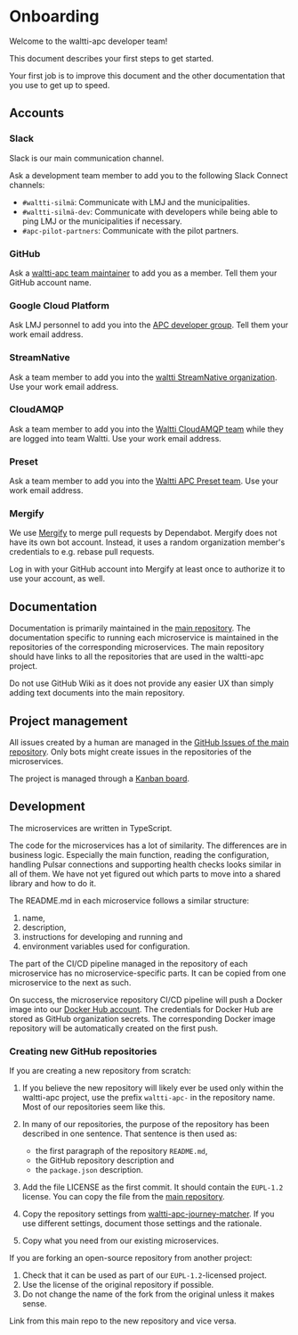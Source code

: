# Onboarding

Welcome to the waltti-apc developer team!

This document describes your first steps to get started.

Your first job is to improve this document and the other documentation that you use to get up to speed.

## Accounts

### Slack

Slack is our main communication channel.

Ask a development team member to add you to the following Slack Connect channels:

- `#waltti-silmä`: Communicate with LMJ and the municipalities.
- `#waltti-silmä-dev`: Communicate with developers while being able to ping LMJ or the municipalities if necessary.
- `#apc-pilot-partners`: Communicate with the pilot partners.

### GitHub

Ask a [waltti-apc team maintainer](https://github.com/orgs/tvv-lippu-ja-maksujarjestelma-oy/teams/waltti-apc/members) to add you as a member.
Tell them your GitHub account name.

### Google Cloud Platform

Ask LMJ personnel to add you into the [APC developer group](https://console.cloud.google.com/iam-admin/iam?folder=934719793254).
Tell them your work email address.

### StreamNative

Ask a team member to add you into the [waltti StreamNative organization](https://console.streamnative.cloud/users?org=waltti).
Use your work email address.

### CloudAMQP

Ask a team member to add you into the [Waltti CloudAMQP team](https://customer.cloudamqp.com/team) while they are logged into team Waltti.
Use your work email address.

### Preset

Ask a team member to add you into the [Waltti APC Preset team](https://manage.app.preset.io/app/teams/21db4948/members).
Use your work email address.

### Mergify

We use [Mergify](https://mergify.com/) to merge pull requests by Dependabot.
Mergify does not have its own bot account.
Instead, it uses a random organization member's credentials to e.g. rebase pull requests.

Log in with your GitHub account into Mergify at least once to authorize it to use your account, as well.

## Documentation

Documentation is primarily maintained in the [main repository](https://github.com/tvv-lippu-ja-maksujarjestelma-oy/waltti-apc).
The documentation specific to running each microservice is maintained in the repositories of the corresponding microservices.
The main repository should have links to all the repositories that are used in the waltti-apc project.

Do not use GitHub Wiki as it does not provide any easier UX than simply adding text documents into the main repository.

## Project management

All issues created by a human are managed in the [GitHub Issues of the main repository](https://github.com/tvv-lippu-ja-maksujarjestelma-oy/waltti-apc/issues).
Only bots might create issues in the repositories of the microservices.

The project is managed through a [Kanban board](https://github.com/orgs/tvv-lippu-ja-maksujarjestelma-oy/projects/1/views/1).

## Development

The microservices are written in TypeScript.

The code for the microservices has a lot of similarity.
The differences are in business logic.
Especially the main function, reading the configuration, handling Pulsar connections and supporting health checks looks similar in all of them.
We have not yet figured out which parts to move into a shared library and how to do it.

The README.md in each microservice follows a similar structure:

1. name,
1. description,
1. instructions for developing and running and
1. environment variables used for configuration.

The part of the CI/CD pipeline managed in the repository of each microservice has no microservice-specific parts.
It can be copied from one microservice to the next as such.

On success, the microservice repository CI/CD pipeline will push a Docker image into our [Docker Hub account](https://hub.docker.com/u/tvvlmj).
The credentials for Docker Hub are stored as GitHub organization secrets.
The corresponding Docker image repository will be automatically created on the first push.

### Creating new GitHub repositories

If you are creating a new repository from scratch:

1. If you believe the new repository will likely ever be used only within the waltti-apc project, use the prefix `waltti-apc-` in the repository name.
   Most of our repositories seem like this.
1. In many of our repositories, the purpose of the repository has been described in one sentence.
   That sentence is then used as:

   - the first paragraph of the repository `README.md`,
   - the GitHub repository description and
   - the `package.json` description.

1. Add the file LICENSE as the first commit.
   It should contain the `EUPL-1.2` license.
   You can copy the file from the [main repository](https://github.com/tvv-lippu-ja-maksujarjestelma-oy/waltti-apc/blob/main/LICENSE).
1. Copy the repository settings from [waltti-apc-journey-matcher](https://github.com/tvv-lippu-ja-maksujarjestelma-oy/waltti-apc-journey-matcher/settings).
   If you use different settings, document those settings and the rationale.
1. Copy what you need from our existing microservices.

If you are forking an open-source repository from another project:

1. Check that it can be used as part of our `EUPL-1.2`-licensed project.
1. Use the license of the original repository if possible.
1. Do not change the name of the fork from the original unless it makes sense.

Link from this main repo to the new repository and vice versa.
